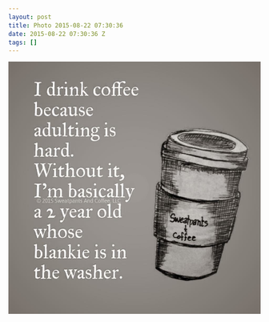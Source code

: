 ```yaml
---
layout: post
title: Photo 2015-08-22 07:30:36
date: 2015-08-22 07:30:36 Z
tags: []
---
```

![](/media/2015/08/127299085812.jpg)
